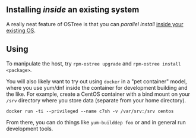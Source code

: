Installing *inside* an existing system
---------------------------------------

A really neat feature of OSTree is that you can
*parallel install* [inside your existing OS](docs/install-inside-existing.md).

Using
-----

To manipulate the host, try `rpm-ostree upgrade` and `rpm-ostree
install <package>`.

You will also likely want to try out using `docker` in a "pet
container" model, where you use yum/dnf inside the container for
development building and the like.  For example, create a CentOS
container with a bind mount on your `/srv` directory where you
store data (separate from your home directory).

`docker run -ti --privileged --name c7sh -v /var/srv:/srv centos`

From there, you can do things like `yum-builddep foo` or
and in general run development tools.
